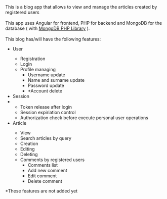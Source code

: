 <div>This is a blog app that allows to view and manage the articles created by registered users</div>
<br>
<div>
This app uses Angular for frontend, PHP for backend and MongoDB for the database ( with <a href="https://github.com/mongodb/mongo-php-library">MongoDB PHP Library</a> ).
</div>
<br>
<div>
This blog has/will have the following features:
<ul>
  <li>User</li>
  <ul>
    <li>Registration</li>
    <li>Login</li>
    <li>
      Profile managing
      <ul>
        <li>Username update</li>
        <li>Name and surname update</li>
        <li>Password update</li>
        <li>*Account delete</li>
      </ul>
    </li>
  </ul>
  <li>Session<li>
  <ul>
    <li>Token release after login</li>
    <li>Session expiriation control</li>
    <li>Authorization check before execute personal user operations</li>
  </ul>
  <li>Article</li>
  <ul>
    <li>View</li>
    <li>Search articles by query</li>
    <li>Creation</li>
    <li>Editing</li>
    <li>Deleting</li>
    <li>
      Comments by registered users
      <ul>
        <li>Comments list</li>
        <li>Add new comment</li>
        <li>Edit comment</li>
        <li>Delete comment</li>
      </ul>
    </li>
  </ul>
</ul>
</div>
<div>
*These features are not added yet
</div>
<br>





